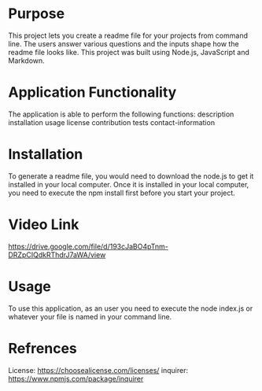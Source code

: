 # Purpose
This project lets you create a readme file for your projects from command line. The users answer various questions and the inputs shape how the readme file looks like. This project was built using Node.js, JavaScript and Markdown.


# Application Functionality

The application is able to perform the following functions:
description
installation
usage
license
contribution
tests
contact-information

# Installation
To generate a readme file, you would need to download the node.js to get it installed in your local computer. Once it is installed in your local computer, you need to execute the npm install first before you start your project.

# Video Link 
https://drive.google.com/file/d/193cJaBO4pTnm-DRZpCIQdkRThdrJ7aWA/view

# Usage
To use this application, as an user you need to execute the node index.js or whatever your file is named in your command line.

# Refrences
License: https://choosealicense.com/licenses/
inquirer: https://www.npmjs.com/package/inquirer
